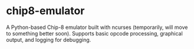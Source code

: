 # chip8-emulator
A Python-based Chip-8 emulator built with ncurses (temporarily, will move to something better soon). Supports basic opcode processing, graphical output, and logging for debugging.
